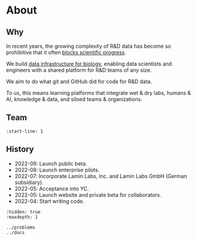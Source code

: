 # About

## Why

In recent years, the growing complexity of R&D data has become so prohibitive that it often [blocks scientific progress](/problems).

We build [data infrastructure for biology](/docs), enabling data scientists and engineers with a shared platform for R&D teams of any size.

We aim to do what git and GitHub did for code for R&D data.

To us, this means learning platforms that integrate wet & dry labs, humans & AI, knowledge & data, and siloed teams & organizations.

## Team

```{include} about/team.md
:start-line: 1
```

## History

- 2022-09: Launch public beta.
- 2022-08: Launch enterprise pilots.
- 2022-07: Incorporate Lamin Labs, Inc. and Lamin Labs GmbH (German subsidiary).
- 2022-05: Acceptance into YC.
- 2022-05: Launch website and private beta for collaborators.
- 2022-04: Start writing code.

```{toctree}
:hidden: true
:maxdepth: 1

../problems
../docs
```
